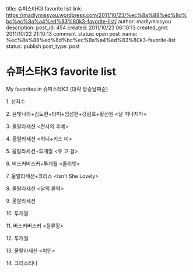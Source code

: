 title: 슈퍼스타K3 favorite list
link: https://madlymissyou.wordpress.com/2011/10/23/%ec%8a%88%ed%8d%bc%ec%8a%a4%ed%83%80k3-favorite-list/
author: madlymissyou
description: 
post_id: 454
created: 2011/10/23 06:10:13
created_gmt: 2011/10/22 21:10:13
comment_status: open
post_name: %ec%8a%88%ed%8d%bc%ec%8a%a4%ed%83%80k3-favorite-list
status: publish
post_type: post

# 슈퍼스타K3 favorite list

My favorites in 슈퍼스타K3 (대략 방송날짜순)

1\. 신지수 <Rolling in the deep>

2\. 윤빛나라+김도현+타미+임성현+강림호+황신원 <날 떠나지마>

3\. 울랄라세션 <전사의 후예>

4\. 울랄라세션 <허니+키스 미>

5\. 울랄라세션+투개월 <유 고 걸>

6\. 버스커버스커+투개월 <줄리엣>

7\. 울랄라세션+크리스 <Isn't She Lovely>

8\. 울랄라세션 <달의 몰락>

9\. 울랄라세션 <Open Arms>

10\. 투개월 <Poker Face>

11\. 버스커버스커 <정류장>

12\. 투개월 <Brown City>

13\. 울랄라세션 <미인>

14\. 크리스티나 <Lonely>